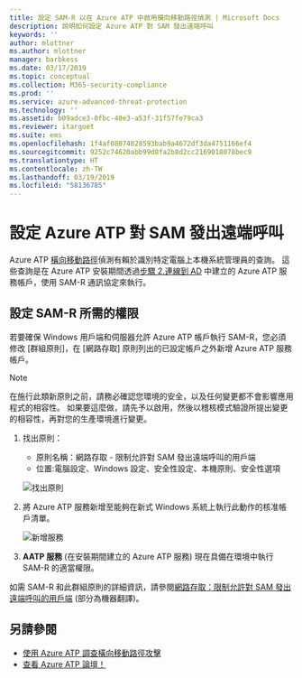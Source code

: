 ```yaml
---
title: 設定 SAM-R 以在 Azure ATP 中啟用橫向移動路徑偵測 | Microsoft Docs
description: 說明如何設定 Azure ATP 對 SAM 發出遠端呼叫
keywords: ''
author: mlottner
ms.author: mlottner
manager: barbkess
ms.date: 03/17/2019
ms.topic: conceptual
ms.collection: M365-security-compliance
ms.prod: ''
ms.service: azure-advanced-threat-protection
ms.technology: ''
ms.assetid: b09adce3-0fbc-40e3-a53f-31f57fe79ca3
ms.reviewer: itargoet
ms.suite: ems
ms.openlocfilehash: 1f4af08074828593bab9a4672df3da4751166ef4
ms.sourcegitcommit: 9252c74620abb99d8fa2b8d2cc2169018078bec9
ms.translationtype: HT
ms.contentlocale: zh-TW
ms.lasthandoff: 03/19/2019
ms.locfileid: "58136785"
---
```

# <a name="configure-azure-atp-to-make-remote-calls-to-sam"></a>設定 Azure ATP 對 SAM 發出遠端呼叫
Azure ATP [橫向移動路徑](use-case-lateral-movement-path.md)偵測有賴於識別特定電腦上本機系統管理員的查詢。 這些查詢是在 Azure ATP 安裝期間透過[步驟 2.連線到 AD](install-atp-step2.md) 中建立的 Azure ATP 服務帳戶，使用 SAM-R 通訊協定來執行。

## <a name="configure-sam-r-required-permissions"></a>設定 SAM-R 所需的權限
若要確保 Windows 用戶端和伺服器允許 Azure ATP 帳戶執行 SAM-R，您必須修改 [群組原則]，在 [網路存取] 原則列出的已設定帳戶之外新增 Azure ATP 服務帳戶。

> [!Note]
> 在施行此類新原則之前，請務必確認您環境的安全，以及任何變更都不會影響應用程式的相容性。 如果要這麼做，請先予以啟用，然後以稽核模式驗證所提出變更的相容性，再對您的生產環境進行變更。

1. 找出原則：

   - 原則名稱：網路存取 - 限制允許對 SAM 發出遠端呼叫的用戶端
   - 位置:電腦設定、Windows 設定、安全性設定、本機原則、安全性選項
  
   ![找出原則](./media/samr-policy-location.png)

2. 將 Azure ATP 服務新增至能夠在新式 Windows 系統上執行此動作的核准帳戶清單。
 
   ![新增服務](./media/samr-add-service.png)

3. **AATP 服務** (在安裝期間建立的 Azure ATP 服務) 現在具備在環境中執行 SAM-R 的適當權限。



如需 SAM-R 和此群組原則的詳細資訊，請參閱[網路存取：限制允許對 SAM 發出遠端呼叫的用戶端](https://docs.microsoft.com/windows/security/threat-protection/security-policy-settings/network-access-restrict-clients-allowed-to-make-remote-sam-calls) \(部分為機器翻譯\)。



## <a name="see-also"></a>另請參閱
- [使用 Azure ATP 調查橫向移動路徑攻擊](use-case-lateral-movement-path.md)
- [查看 Azure ATP 論壇！](https://aka.ms/azureatpcommunity)
